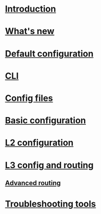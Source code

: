 # [Introduction](index.md)
# [What's new](news.md)
# [Default configuration](default-config.md)
# [CLI](cli/netc-cli.md)
# [Config files](system/system-config.md)
# [Basic configuration](system/basics.md)
# [L2 configuration](l2/l2-config.md)
# [L3 config and routing](l3/l3-basics.md)
## [Advanced routing](l3/l3-advanced.md)
# [Troubleshooting tools](tools/tshoot.md)

